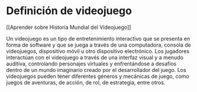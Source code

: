 # Definición de videojuego

[[Aprender sobre Historia Mundial del Videojuego]]

Un videojuego es un tipo de entretenimiento interactivo que se presenta en forma de software y que se juega a través de una computadora, consola de videojuegos, dispositivo móvil u otro dispositivo electrónico. Los jugadores interactúan con el videojuego a través de una interfaz visual y a menudo auditiva, controlando personajes virtuales y enfrentándose a desafíos dentro de un mundo imaginario creado por el desarrollador del juego. Los videojuegos pueden tener diferentes géneros y mecánicas de juego, como juegos de aventuras, de acción, de rol, de estrategia, entre otros.

